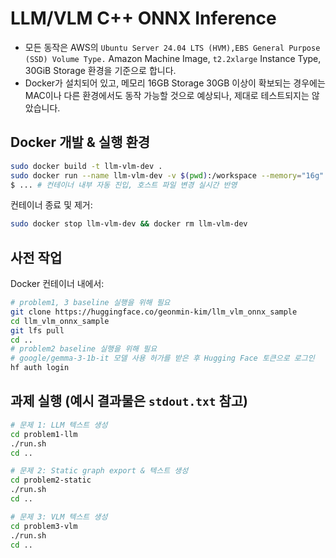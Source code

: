 # LLM/VLM C++ ONNX Inference

- 모든 동작은 AWS의 `Ubuntu Server 24.04 LTS (HVM),EBS General Purpose (SSD) Volume Type.` Amazon Machine Image, `t2.2xlarge` Instance Type, 30GiB Storage 환경을 기준으로 합니다.
- Docker가 설치되어 있고, 메모리 16GB Storage 30GB 이상이 확보되는 경우에는 MAC이나 다른 환경에서도 동작 가능할 것으로 예상되나, 제대로 테스트되지는 않았습니다.

## Docker 개발 & 실행 환경
```bash
sudo docker build -t llm-vlm-dev .
sudo docker run --name llm-vlm-dev -v $(pwd):/workspace --memory="16g" --shm-size="8g" -it llm-vlm-dev
$ ... # 컨테이너 내부 자동 진입, 호스트 파일 변경 실시간 반영
```

컨테이너 종료 및 제거:
```bash
sudo docker stop llm-vlm-dev && docker rm llm-vlm-dev
```

## 사전 작업
Docker 컨테이너 내에서:
```bash
# problem1, 3 baseline 실행을 위해 필요
git clone https://huggingface.co/geonmin-kim/llm_vlm_onnx_sample
cd llm_vlm_onnx_sample
git lfs pull
cd ..
# problem2 baseline 실행을 위해 필요
# google/gemma-3-1b-it 모델 사용 허가를 받은 후 Hugging Face 토큰으로 로그인
hf auth login
```

## 과제 실행 (예시 결과물은 `stdout.txt` 참고)
```bash
# 문제 1: LLM 텍스트 생성
cd problem1-llm
./run.sh
cd ..

# 문제 2: Static graph export & 텍스트 생성
cd problem2-static
./run.sh
cd ..

# 문제 3: VLM 텍스트 생성
cd problem3-vlm
./run.sh
cd ..
```
